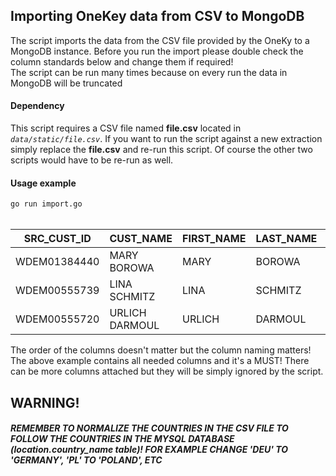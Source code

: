 ## Importing OneKey data from CSV to MongoDB

The script imports the data from the CSV file provided by the OneKy to a MongoDB instance. Before you run the import please double check the column standards below and change them if required! <br />
The script can be run many times because on every run the data in MongoDB will be truncated

#### Dependency
This script requires a CSV file named **file.csv** located in _`data/static/file.csv`_. If you want to run the script against a new extraction simply replace the **file.csv** and re-run this script. Of course the other two scripts would have to be re-run as well.

#### Usage example
`go run import.go `
<br /><br />

SRC_CUST_ID | CUST_NAME | FIRST_NAME | LAST_NAME | CITY | CNTRY
---|----|---|---|---|---
WDEM01384440 | MARY BOROWA | MARY | BOROWA | HALSBRÜCKE| GERMANY
WDEM00555739 | LINA SCHMITZ | LINA | SCHMITZ | HEINSBERG | GERMANY
WDEM00555720 | URLICH DARMOUL | URLICH | DARMOUL | SENFTENBERG |GERMANY

The order of the columns doesn't matter but the column naming matters! The above example contains all needed columns and it's a MUST! There can be more columns attached but they will be simply ignored by the script.

## WARNING!
##### REMEMBER TO NORMALIZE THE COUNTRIES IN THE CSV FILE TO FOLLOW THE COUNTRIES IN THE MYSQL DATABASE (_location.country_name_ table)! FOR EXAMPLE CHANGE 'DEU' TO 'GERMANY', 'PL' TO 'POLAND', ETC